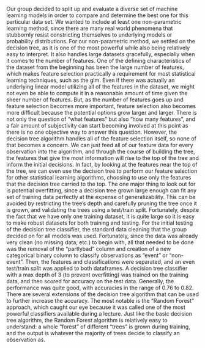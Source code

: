 Our group decided to split up and evaluate a diverse set of machine learning models in order
to compare and determine the best one for this particular data set. We wanted to include at 
least one non-parametric learning method, since there are many real world phenomena that 
stubbornly resist constricting themselves to underlying models or probability distributions.
For our non-parametric method, we settled on the decision tree, as it is one of the most 
powerful while also being relatively easy to interpret. It also handles large datasets 
gracefully, especially when it comes to the number of features. One of the defining 
characteristics of the dataset from the beginning has been the large number of features, 
which makes feature selection practically a requirement for most statistical learning 
techniques, such as the glm. Even if there was actually an underlying linear model utilizing 
all of the features in the dataset, we might not even be able to compute it in a reasonable 
amount of time given the sheer number of features. But, as the number of features goes up 
and feature selection becomes more important, feature selection also becomes more difficult 
because the potential options grow larger and larger. There is not only the question of “what 
features” but also “how many features”, and a fair amount of subjectivity can start becoming 
involved at this point as there is no one objective way to answer this question. However, the 
decision tree algorithm handles all of the feature selection itself, so none of that becomes 
a concern. We can just feed all of our feature data for every observation into the algorithm, 
and through the course of building the tree, the features that give the most information 
will rise to the top of the tree and inform the initial decisions. In fact, by looking at the 
features near the top of the tree, we can even use the decision tree to perform our feature 
selection for other statistical learning algorithms, choosing to use only the features that the 
decision tree carried to the top. The one major thing to look out for is potential overfitting, 
since a decision tree grown large enough can fit any set of training data perfectly at the 
expense of generalizability. This can be avoided by restricting the tree’s depth and carefully 
pruning the tree once it is grown, and validating the trees using a test/train split. Fortunately, 
despite the fact that we have only one training dataset, it is quite large so it is easy to make 
robust datasets for both training and testing.
For the initial testing of the decision tree classifier, the standard data cleaning that the group decided on for all models was used. Fortunately, since the data was already very clean (no missing data, etc.) to begin with, all that needed to be done was the removal of the “partlybad” column and creation of a new categorical binary column to classify observations as “event” or “non-event”. Then, the features and classifications were separated, and an even test/train split was applied to both dataframes. A decision tree classifier with a max depth of 3 (to prevent overfitting) was trained on the training data, and then scored for accuracy on the test data. Generally, the performance was quite good, with accuracies in the range of 0.76 to 0.82.
There are several extensions of the decision tree algorithm that can be used to further increase the accuracy. The most notable is the “Random Forest” approach, which caught our eye because it was called one of the most powerful classifiers available during a lecture. Just like the basic decision tree algorithm, the Random Forest algorithm is relatively easy to understand: a whole “forest” of different “trees” is grown during training, and the output is whatever the majority of trees decide to classify an observation as.
